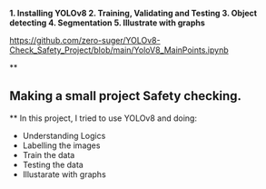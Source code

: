 
 **1. Installing YOLOv8
 2. Training, Validating and Testing
 3. Object detecting
 4. Segmentation
 5. Illustrate with graphs** 

https://github.com/zero-suger/YOLOv8-Check_Safety_Project/blob/main/YoloV8_MainPoints.ipynb


**

## Making a small project Safety checking.

** 
In this project, I tried to use YOLOv8 and doing:

 -  Understanding Logics
 - Labelling the images
 - Train the data
 - Testing the data
 - Illustarate with graphs
